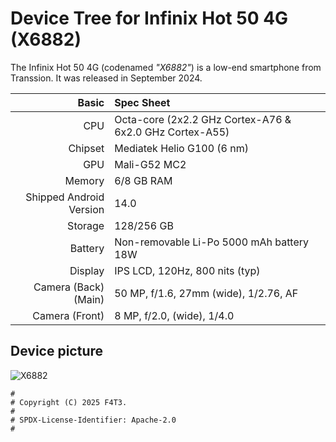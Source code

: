 Device Tree for Infinix Hot 50 4G (X6882)
==========================================

The Infinix Hot 50 4G (codenamed _"X6882"_) is a low-end smartphone from Transsion.
It was released in September 2024.

| Basic                   | Spec Sheet                                                                                                                     |
| -----------------------:|:------------------------------------------------------------------------------------------------------------------------------ |
| CPU                     | Octa-core (2x2.2 GHz Cortex-A76 & 6x2.0 GHz Cortex-A55)                                              |
| Chipset                 | Mediatek Helio G100 (6 nm)                                                                                   |
| GPU                     | Mali-G52 MC2                                                                                                                   |
| Memory                  | 6/8 GB RAM                                                                                                                     |
| Shipped Android Version | 14.0                                                                                                                           |
| Storage                 | 128/256 GB                                                                                                                    |
| Battery                 | Non-removable Li-Po 5000 mAh battery 18W                                                                                           |
| Display                 |	IPS LCD, 120Hz, 800 nits (typ)                             |
| Camera (Back)(Main)     | 50 MP, f/1.6, 27mm (wide), 1/2.76, AF                                                                                 |
| Camera (Front)          | 8 MP, f/2.0, (wide), 1/4.0                                                                                     |

## Device picture
![X6882](https://fdn2.gsmarena.com/vv/pics/infinix/infinix-hot-50-4g-1.jpg)

```
#
# Copyright (C) 2025 F4T3.
#
# SPDX-License-Identifier: Apache-2.0
#
```